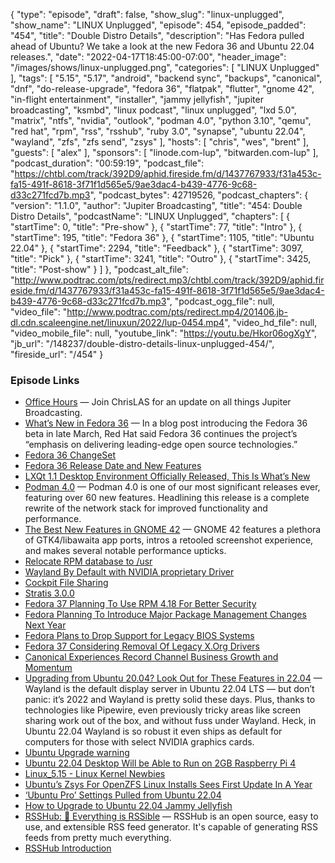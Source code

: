 {
  "type": "episode",
  "draft": false,
  "show_slug": "linux-unplugged",
  "show_name": "LINUX Unplugged",
  "episode": 454,
  "episode_padded": "454",
  "title": "Double Distro Details",
  "description": "Has Fedora pulled ahead of Ubuntu? We take a look at the new Fedora 36 and Ubuntu 22.04 releases.",
  "date": "2022-04-17T18:45:00-07:00",
  "header_image": "/images/shows/linux-unplugged.png",
  "categories": [
    "LINUX Unplugged"
  ],
  "tags": [
    "5.15",
    "5.17",
    "android",
    "backend sync",
    "backups",
    "canonical",
    "dnf",
    "do-release-upgrade",
    "fedora 36",
    "flatpak",
    "flutter",
    "gnome 42",
    "in-flight entertainment",
    "installer",
    "jammy jellyfish",
    "jupiter broadcasting",
    "ksmbd",
    "linux podcast",
    "linux unplugged",
    "lxd 5.0",
    "matrix",
    "ntfs",
    "nvidia",
    "outlook",
    "podman 4.0",
    "python 3.10",
    "qemu",
    "red hat",
    "rpm",
    "rss",
    "rsshub",
    "ruby 3.0",
    "synapse",
    "ubuntu 22.04",
    "wayland",
    "zfs",
    "zfs send",
    "zsys"
  ],
  "hosts": [
    "chris",
    "wes",
    "brent"
  ],
  "guests": [
    "alex"
  ],
  "sponsors": [
    "linode.com-lup",
    "bitwarden.com-lup"
  ],
  "podcast_duration": "00:59:19",
  "podcast_file": "https://chtbl.com/track/392D9/aphid.fireside.fm/d/1437767933/f31a453c-fa15-491f-8618-3f71f1d565e5/9ae3dac4-b439-4776-9c68-d33c271fcd7b.mp3",
  "podcast_bytes": 42719526,
  "podcast_chapters": {
    "version": "1.1.0",
    "author": "Jupiter Broadcasting",
    "title": "454: Double Distro Details",
    "podcastName": "LINUX Unplugged",
    "chapters": [
      {
        "startTime": 0,
        "title": "Pre-show"
      },
      {
        "startTime": 77,
        "title": "Intro"
      },
      {
        "startTime": 195,
        "title": "Fedora 36"
      },
      {
        "startTime": 1105,
        "title": "Ubuntu 22.04"
      },
      {
        "startTime": 2294,
        "title": "Feedback"
      },
      {
        "startTime": 3097,
        "title": "Pick"
      },
      {
        "startTime": 3241,
        "title": "Outro"
      },
      {
        "startTime": 3425,
        "title": "Post-show"
      }
    ]
  },
  "podcast_alt_file": "http://www.podtrac.com/pts/redirect.mp3/chtbl.com/track/392D9/aphid.fireside.fm/d/1437767933/f31a453c-fa15-491f-8618-3f71f1d565e5/9ae3dac4-b439-4776-9c68-d33c271fcd7b.mp3",
  "podcast_ogg_file": null,
  "video_file": "http://www.podtrac.com/pts/redirect.mp4/201406.jb-dl.cdn.scaleengine.net/linuxun/2022/lup-0454.mp4",
  "video_hd_file": null,
  "video_mobile_file": null,
  "youtube_link": "https://youtu.be/Hkor06ogXgY",
  "jb_url": "/148237/double-distro-details-linux-unplugged-454/",
  "fireside_url": "/454"
}


### Episode Links

  * [Office Hours](https://www.officehours.hair/ "Office Hours") — Join ChrisLAS for an update on all things Jupiter Broadcasting.
  * [What’s New in Fedora 36](https://www.howtogeek.com/797884/whats-new-in-fedora-36/ "What’s New in Fedora 36") — In a blog post introducing the Fedora 36 beta in late March, Red Hat said Fedora 36 continues the project’s “emphasis on delivering leading-edge open source technologies.”
  * [Fedora 36 ChangeSet](https://fedoraproject.org/wiki/Releases/36/ChangeSet "Fedora 36 ChangeSet")
  * [Fedora 36 Release Date and New Features](https://news.itsfoss.com/fedora-36-release-date-features/ "Fedora 36 Release Date and New Features")
  * [LXQt 1.1 Desktop Environment Officially Released, This Is What’s New](https://9to5linux.com/lxqt-1-1-desktop-environment-officially-released-this-is-whats-new "LXQt 1.1 Desktop Environment Officially Released, This Is What’s New")
  * [Podman 4.0](https://podman.io/releases/2022/02/22/podman-release-v4.0.0.html "Podman 4.0") — Podman 4.0 is one of our most significant releases ever, featuring over 60 new features. Headlining this release is a complete rewrite of the network stack for improved functionality and performance.
  * [The Best New Features in GNOME 42](https://www.omgubuntu.co.uk/2022/03/gnome-42-best-new-features/amp "The Best New Features in GNOME 42") — GNOME 42 features a plethora of GTK4/libawaita app ports, intros a retooled screenshot experience, and makes several notable performance upticks.
  * [Relocate RPM database to /usr](https://fedoraproject.org/wiki/Changes/RelocateRPMToUsr "Relocate RPM database to /usr")
  * [Wayland By Default with NVIDIA proprietary Driver](https://fedoraproject.org/wiki/Changes/WaylandByDefaultOnNVIDIA "Wayland By Default with NVIDIA proprietary Driver")
  * [Cockpit File Sharing](https://fedoraproject.org/wiki/Changes/cockpit-file-sharing-2-4-1-5 "Cockpit File Sharing")
  * [Stratis 3.0.0](https://fedoraproject.org/wiki/Changes/Stratis_3.0.0 "Stratis 3.0.0")
  * [Fedora 37 Planning To Use RPM 4.18 For Better Security](https://www.phoronix.com/scan.php?page=news_item&px=Fedora-37-RPM-4.18 "Fedora 37 Planning To Use RPM 4.18 For Better Security")
  * [Fedora Planning To Introduce Major Package Management Changes Next Year](https://www.phoronix.com/scan.php?page=news_item&px=Fedora-38-MicroDNF "Fedora Planning To Introduce Major Package Management Changes Next Year")
  * [Fedora Plans to Drop Support for Legacy BIOS Systems](https://linuxiac.com/fedora-plans-to-drop-support-for-legacy-bios-systems/ "Fedora Plans to Drop Support for Legacy BIOS Systems")
  * [Fedora 37 Considering Removal Of Legacy X.Org Drivers](https://www.phoronix.com/scan.php?page=news_item&px=Fedora-37-Drop-Old-X11-Drivers "Fedora 37 Considering Removal Of Legacy X.Org Drivers")
  * [Canonical Experiences Record Channel Business Growth and Momentum](https://ubuntu.com//blog/canonical-experiences-record-channel-business-growth-and-momentum "Canonical Experiences Record Channel Business Growth and Momentum")
  * [Upgrading from Ubuntu 20.04? Look Out for These Features in 22.04](https://www.omgubuntu.co.uk/2022/04/ubuntu-22-04-lts-20-key-changes "Upgrading from Ubuntu 20.04? Look Out for These Features in 22.04") — Wayland is the default display server in Ubuntu 22.04 LTS — but don’t panic: it’s 2022 and Wayland is pretty solid these days. Plus, thanks to technologies like Pipewire, even previously tricky areas like screen sharing work out of the box, and without fuss under Wayland. Heck, in Ubuntu 22.04 Wayland is so robust it even ships as default for computers for those with select NVIDIA graphics cards.
  * [Ubuntu Upgrade warning](https://imgur.com/a/iat9xNm "Ubuntu Upgrade warning")
  * [Ubuntu 22.04 Desktop Will be Able to Run on 2GB Raspberry Pi 4](https://news.itsfoss.com/ubuntu-desktop-raspberry-pi-4/ "Ubuntu 22.04 Desktop Will be Able to Run on 2GB Raspberry Pi 4")
  * [Linux_5.15 - Linux Kernel Newbies](https://kernelnewbies.org/Linux_5.15 "Linux_5.15 - Linux Kernel Newbies")
  * [Ubuntu’s Zsys For OpenZFS Linux Installs Sees First Update In A Year](https://www.phoronix.com/scan.php?page=news_item&px=Ubuntu-Zsys-0.5.9 "Ubuntu’s Zsys For OpenZFS Linux Installs Sees First Update In A Year")
  * [‘Ubuntu Pro’ Settings Pulled from Ubuntu 22.04](https://www.omgubuntu.co.uk/2022/03/ubuntu-pro-settings-removed-jammy/amp "‘Ubuntu Pro’ Settings Pulled from Ubuntu 22.04")
  * [How to Upgrade to Ubuntu 22.04 Jammy Jellyfish](https://www.omgubuntu.co.uk/2022/04/how-to-upgrade-to-ubuntu-22-04-lts "How to Upgrade to Ubuntu 22.04 Jammy Jellyfish")
  * [RSSHub: 🍰 Everything is RSSible](https://github.com/DIYgod/RSSHub "RSSHub: 🍰 Everything is RSSible") — RSSHub is an open source, easy to use, and extensible RSS feed generator. It's capable of generating RSS feeds from pretty much everything.
  * [RSSHub Introduction](https://docs.rsshub.app/ "RSSHub Introduction")


